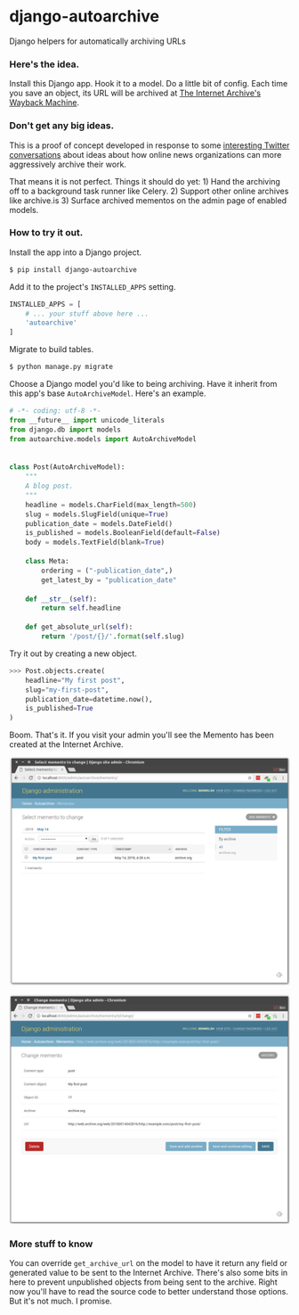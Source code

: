 # django-autoarchive

Django helpers for automatically archiving URLs


### Here's the idea.

Install this Django app. Hook it to a model. Do a little bit of config. Each time you save an object, its URL will be archived at [The Internet Archive's Wayback Machine](http://archive.org).

### Don't get any big ideas.

This is a proof of concept developed in response to some [interesting Twitter conversations](https://twitter.com/palewire/status/995809746878787584) about ideas about how online news organizations can more aggressively archive their work.

That means it is not perfect. Things it should do yet: 1) Hand the archiving off to a background task runner like Celery. 2) Support other online archives like archive.is 3) Surface archived mementos on the admin page of enabled models.

### How to try it out.

Install the app into a Django project.

```bash
$ pip install django-autoarchive
```

Add it to the project's `INSTALLED_APPS` setting.

```python
INSTALLED_APPS = [
    # ... your stuff above here ...
    'autoarchive'
]
```

Migrate to build tables.

```bash
$ python manage.py migrate
```

Choose a Django model you'd like to being archiving. Have it inherit from this app's base `AutoArchiveModel`. Here's an example.

```python
# -*- coding: utf-8 -*-
from __future__ import unicode_literals
from django.db import models
from autoarchive.models import AutoArchiveModel


class Post(AutoArchiveModel):
    """
    A blog post.
    """
    headline = models.CharField(max_length=500)
    slug = models.SlugField(unique=True)
    publication_date = models.DateField()
    is_published = models.BooleanField(default=False)
    body = models.TextField(blank=True)

    class Meta:
        ordering = ("-publication_date",)
        get_latest_by = "publication_date"

    def __str__(self):
        return self.headline

    def get_absolute_url(self):
        return '/post/{}/'.format(self.slug)
```

Try it out by creating a new object.

```python
>>> Post.objects.create(
    headline="My first post",
    slug="my-first-post",
    publication_date=datetime.now(),
    is_published=True
)
```

Boom. That's it. If you visit your admin you'll see the Memento has been created at the Internet Archive.

![](example/img/list.png)

![](example/img/detail.png)

### More stuff to know

You can override `get_archive_url` on the model to have it return any field or generated value to be sent to the Internet Archive. There's also some bits in here to prevent unpublished objects from being sent to the archive. Right now you'll have to read the source code to better understand those options. But it's not much. I promise.
